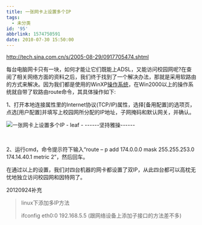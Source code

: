 ```yaml
---
title: 一张网卡上设置多个IP
tags:
  - 未分类
id: '95'
abbrlink: 1574750591
date: 2010-07-30 15:50:00
---
```


http://tech.sina.com.cn/s/2005-08-29/0917705474.shtml  
  

 每台电脑网卡只有一块，如何才能让它们既能上ADSL，又能访问校园网呢?在查阅了相关网络方面的资料之后，我们终于找到了一个解决办法，那就是采用软路由的方式来解决。因为我们都是使用的WinXP[操作系统](http://www.iask.com/n?k=%E6%93%8D%E4%BD%9C%E7%B3%BB%E7%BB%9F "操作系统")，在Win2000以上的操作系统就自带了软路由route命令，其具体操作如下:

 1、打开本地连接属性里的Internet协议(TCP/IP)属性，选择\[备用配置\]的选项页，点选\[用户配置\]并填写上校园网所分配的IP地址，子网掩码和默认网关，并确认。

![一张网卡上设置多个IP - leaf - ------坚持雅操------](http://img161.ph.126.net/JW4GF6nMA9jLPjYIQ-BNeA==/1439181555922966914.jpg "一张网卡上设置多个IP - leaf - ------坚持雅操------")

 

 2、运行cmd，命令提示符下输入“route – p add 174.0.0.0 mask 255.255.253.0 174.14.40.1 metric 2”，然后回车。

 在通过以上的设置，我们对四台机器的网卡都设置了双IP，从此四台都可以高枕无忧地独立访问校园网和因特网了。

  

20120924补充

> linux下添加多IP方法
> 
> ifconfig eth0:0 192.168.5.5 (跟网络设备上添加子接口的方法差不多)